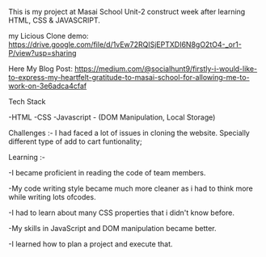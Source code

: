 This is my project at Masai School Unit-2 construct week after learning HTML, CSS & JAVASCRIPT.

my Licious Clone demo: https://drive.google.com/file/d/1vEw72RQISjEPTXDI6N8gO2tO4-_or1-P/view?usp=sharing

Here My Blog Post: https://medium.com/@socialhunt9/firstly-i-would-like-to-express-my-heartfelt-gratitude-to-masai-school-for-allowing-me-to-work-on-3e6adca4cfaf

Tech Stack

-HTML
-CSS
-Javascript - (DOM Manipulation, Local Storage)

Challenges :-
I had faced a lot of issues in cloning the website.
Specially different type of add to cart funtionality;

Learning :-

-I became proficient in reading the code of team members.

-My code writing style became much more cleaner as i had to think more while writing lots ofcodes. 

-I had to learn about many CSS properties that i didn't know before.

-My skills in JavaScript and DOM manipulation became better.

-I learned how to plan a project and execute that.
